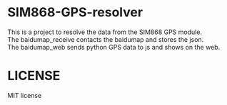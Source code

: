 # SIM868-GPS-resolver
This is a project to resolve the data from the SIM868 GPS module.  
The baidumap_receive contacts the baidumap and stores the json.  
The baidumap_web sends python GPS data to js and shows on the web.  
# LICENSE
MIT license
